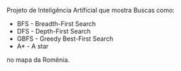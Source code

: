 Projeto de Inteligência Artificial que mostra Buscas como:

* BFS - Breadth-First Search
* DFS - Depth-First Search
* GBFS - Greedy Best-First Search
* A\* - A star

no mapa da Romênia. 
